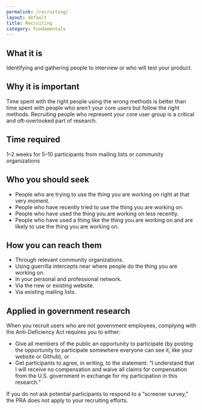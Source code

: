 ```yaml
---
permalink: /recruiting/
layout: default
title: Recruiting
category: Fundamentals
---
```


## What it is

Identifying and gathering people to interview or who will test your product.

## Why it is important

Time spent with the right people using the wrong methods is better than time spent with people who aren’t your core users but follow the right methods. Recruiting people who represent your core user group is a critical and oft-overlooked part of research.

## Time required

1–2 weeks for 5–10 participants from mailing lists or community organizations

## Who you should seek

- People who are trying to use the thing you are working on right at that very moment.
- People who have recently tried to use the thing you are working on.
- People who have used the thing you are working on less recently.
- People who have used a thing like the thing you are working on and are likely to use the thing you are working on.

## How you can reach them

- Through relevant community organizations.
- Using guerrilla intercepts near where people do the thing you are working on.
- In your personal and professional network.
- Via the new or existing website.
- Via existing mailing lists.

## Applied in government research

When you recruit users who are not government employees, complying with the Anti-Deficiency Act requires you to either:  

- Give all members of the public an opportunity to participate (by posting the opportunity to participate somewhere everyone can see it, like your website or Github), or
- Get participants to agree, in writing, to the statement: “I understand that I will receive no compensation and waive all claims for compensation from the U.S. government in exchange for my participation in this research.”

If you do not ask potential participants to respond to a “screener survey,” the PRA does not apply to your recruiting efforts.
